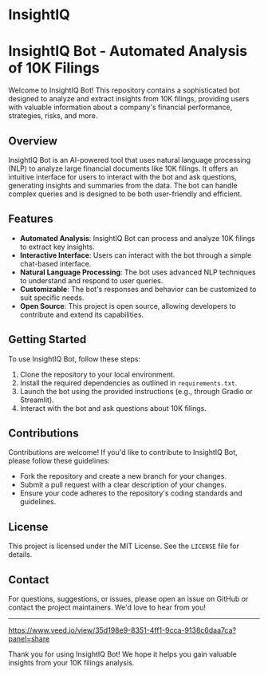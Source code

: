 # InsightIQ

# InsightIQ Bot - Automated Analysis of 10K Filings

Welcome to InsightIQ Bot! This repository contains a sophisticated bot designed to analyze and extract insights from 10K filings, providing users with valuable information about a company's financial performance, strategies, risks, and more.

## Overview

InsightIQ Bot is an AI-powered tool that uses natural language processing (NLP) to analyze large financial documents like 10K filings. It offers an intuitive interface for users to interact with the bot and ask questions, generating insights and summaries from the data. The bot can handle complex queries and is designed to be both user-friendly and efficient.

## Features

- **Automated Analysis**: InsightIQ Bot can process and analyze 10K filings to extract key insights.
- **Interactive Interface**: Users can interact with the bot through a simple chat-based interface.
- **Natural Language Processing**: The bot uses advanced NLP techniques to understand and respond to user queries.
- **Customizable**: The bot's responses and behavior can be customized to suit specific needs.
- **Open Source**: This project is open source, allowing developers to contribute and extend its capabilities.

## Getting Started

To use InsightIQ Bot, follow these steps:

1. Clone the repository to your local environment.
2. Install the required dependencies as outlined in `requirements.txt`.
3. Launch the bot using the provided instructions (e.g., through Gradio or Streamlit).
4. Interact with the bot and ask questions about 10K filings.

## Contributions

Contributions are welcome! If you'd like to contribute to InsightIQ Bot, please follow these guidelines:

- Fork the repository and create a new branch for your changes.
- Submit a pull request with a clear description of your changes.
- Ensure your code adheres to the repository's coding standards and guidelines.

## License

This project is licensed under the MIT License. See the `LICENSE` file for details.

## Contact

For questions, suggestions, or issues, please open an issue on GitHub or contact the project maintainers. We'd love to hear from you!

---
https://www.veed.io/view/35d198e9-8351-4ff1-9cca-9138c6daa7ca?panel=share

Thank you for using InsightIQ Bot! We hope it helps you gain valuable insights from your 10K filings analysis.
